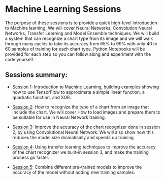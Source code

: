 # Machine Learning Sessions

The purpose of these sessions is to provide a quick high-level introduction to Machine learning, We will cover Neural Networks, Convolution Neural Networks, Transfer Learning and Model Ensemble techniques. We will build a system that can recognize a chart type from its image and we will walk through many cycles to take its accuracy from 65% to 99% with only 40 to 60 samples of training for each chart type. Python Notebooks will be provided for each step so you can follow along and experiment with the code yourself.

## Sessions summary:

* [Session 1](https://github.com/mohmiim/MLIntroduction/tree/master/session-1/README.md "Session 1"): 
   Introduction to Machine Learning, building examples showing how to use TensorFlow to approximate a simple linear function, a quadratic function, and XOR.

* [Session 2](https://github.com/mohmiim/MLIntroduction/tree/master/session-2/README.md "Session 2"): 
   How to recognize the type of a chart from an image that include the chart. We will cover How to load images and prepare them to be suitable for use in Neural Network training.
   
* [Session 3](https://github.com/mohmiim/MLIntroduction/blob/master/session-3/README.md "Session 3"):
   Improve the accuracy of the chart recognizer done in session 2, by using Convolutional Neural Network. We will also show how this reduces the model size dramatically and speeds up training.
   
* [Session 4](https://github.com/mohmiim/MLIntroduction/blob/master/session-4 "Session 4"):
   Using transfer learning techniques to improve the accuracy of the chart recognizer we built-in session 3, and make the training process go faster.
   
* [Session 5](https://github.com/mohmiim/MLIntroduction/blob/master/session-5 "Session 5"):
   Combine different pre-trained models to improve the accuracy of the model without adding new training samples.
